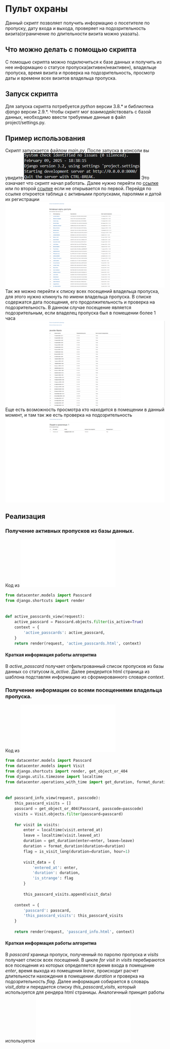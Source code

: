 # Пульт охраны


Данный скрипт позволяет получить информацию о посетителе по пропуску, дату входа и выхода, проверяет на подозрительность визита(ограничение по длительности визита можно указать).


## Что можно делать с помощью скрипта


С помощью скрипта можно подключиться к базе данных и получить из нее информацию о статусе пропуска(активен/неактивен), владельце пропуска, время визита и проверка на подозрительность, просмотр даты и времени всех визитов владельца пропуска.


## Запуск скрипта


Для запуска скрипта потребуется *python* версии 3.8.* и библиотека *django* версии 2.9.*. Чтобы скрипт мог взаимодействовать с базой данных, необходимо ввести требуемые данные в файл project/settings.py.


## Пример использования


Скрипт запускается файлом *main.py*. После запуска в консоли вы увидите ![Картинка](img/image.png) Это означает что скрипт начал работать. Далее нужно перейти по [ссылке](http://0.0.0.0:8000) или по второй [ссылке](http://127.0.0.1:8000) если не открывается по первой.
Перейдя по ссылке откроется таблица с активными пропусками, паролями и датой их регистрации ![Картинка](img/image-3.png) Так же можно перейти к списку всех посещений владельца пропуска, для этого нужно кликнуть по имени владельца пропуска. В списке содержатся дата посещения, его продолжительность и проверка на подозрительность. В данном случае посещение является подозрительным, если владелец пропуска был в помещении более 1 часа ![Картинка](img/image-1.png) Еще есть возможность просмотра кто находится в помещении в данный момент, и там так же есть проверка на подозрительность ![Картинка](img/image-2.png)


## Реализация


### Получение активных пропусков из базы данных.
Код из ![файла](datacenter/active_passcards_view.py)
```python
from datacenter.models import Passcard
from django.shortcuts import render


def active_passcards_view(request):
    active_passcard = Passcard.objects.filter(is_active=True)
    context = {
        'active_passcards': active_passcard,
    }
    return render(request, 'active_passcards.html', context)

```

#### Краткая информация работы алгоритма

В *active_passcard* получает отфильтрованный список пропусков из базы данных со статусом *is_active*. Далее рендерится html страница из шаблона подставляя информацию из сформированного словаря *context*.



### Получение информации со всеми посещениями владельца пропуска.
Код из ![файла](datacenter/passcard_info_view.py)
```python
from datacenter.models import Passcard
from datacenter.models import Visit
from django.shortcuts import render, get_object_or_404
from django.utils.timezone import localtime
from datacenter.operations_with_time import get_duration, format_duration, is_visit_long


def passcard_info_view(request, passcode):
    this_passcard_visits = []
    passcard = get_object_or_404(Passcard, passcode=passcode)
    visits = Visit.objects.filter(passcard=passcard)

    for visit in visits:
        enter = localtime(visit.entered_at)
        leave = localtime(visit.leaved_at)
        duration = get_duration(enter=enter, leave=leave)
        duration = format_duration(duration=duration)
        flag = is_visit_long(duration=duration, hour=1)

        visit_data = {
            'entered_at': enter,
            'duration': duration,
            'is_strange': flag
        }

        this_passcard_visits.append(visit_data)

    context = {
        'passcard': passcard,
        'this_passcard_visits': this_passcard_visits
    }

    return render(request, 'passcard_info.html', context)

```

#### Краткая информация работы алгоритма

В *passcard* храница пропуск, полученный по паролю пропуска и *visits* получает список всех посещений. В цикле *for visit in visits* перебираются все посещения из которых определяется время входа в помещение *enter*, время выхода из помещения *leave*, происходит расчет длительности нахождения в помещении *duration* и проверка на подозрительность *flag*. Далее информация собирается в словарь *visit_data* и передается списку *this_passcard_visits*, который используется для рендера html страницы.
Аналогичный принцип работы используется ![здесь](datacenter/storage_information_view.py)
